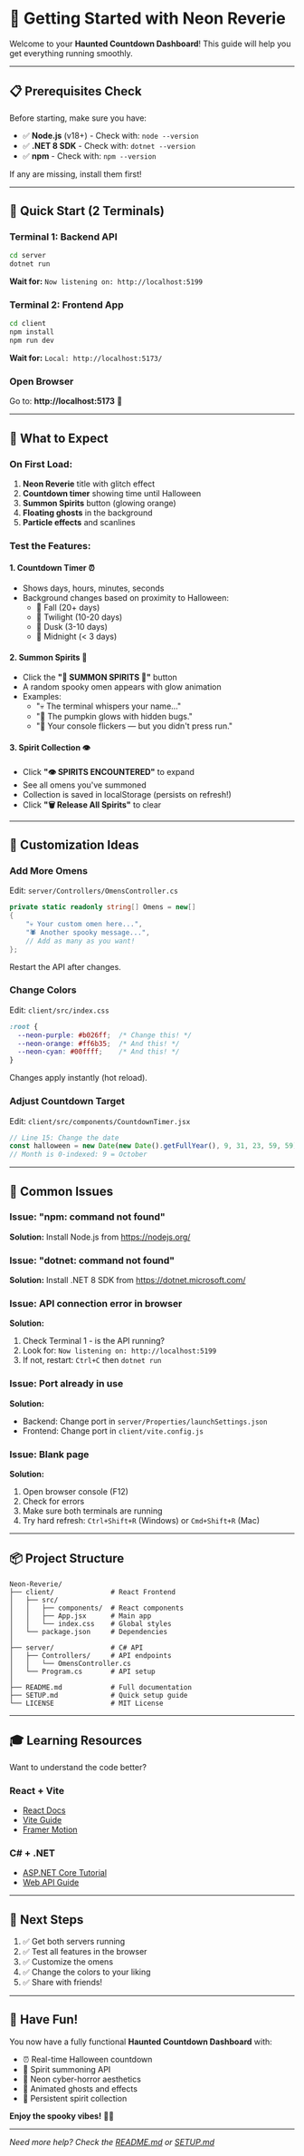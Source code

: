 # 🎃 Getting Started with Neon Reverie

Welcome to your **Haunted Countdown Dashboard**! This guide will help you get everything running smoothly.

---

## 📋 Prerequisites Check

Before starting, make sure you have:

- ✅ **Node.js** (v18+) - Check with: `node --version`
- ✅ **.NET 8 SDK** - Check with: `dotnet --version`
- ✅ **npm** - Check with: `npm --version`

If any are missing, install them first!

---

## 🚀 Quick Start (2 Terminals)

### Terminal 1: Backend API

```bash
cd server
dotnet run
```

**Wait for:** `Now listening on: http://localhost:5199`

### Terminal 2: Frontend App

```bash
cd client
npm install
npm run dev
```

**Wait for:** `Local: http://localhost:5173/`

### Open Browser

Go to: **http://localhost:5173** 🎃

---

## 🎯 What to Expect

### On First Load:
1. **Neon Reverie** title with glitch effect
2. **Countdown timer** showing time until Halloween
3. **Summon Spirits** button (glowing orange)
4. **Floating ghosts** in the background
5. **Particle effects** and scanlines

### Test the Features:

#### 1. Countdown Timer ⏰
- Shows days, hours, minutes, seconds
- Background changes based on proximity to Halloween:
  - 🍂 Fall (20+ days)
  - 🌅 Twilight (10-20 days)
  - 🌆 Dusk (3-10 days)
  - 🌙 Midnight (< 3 days)

#### 2. Summon Spirits 🔮
- Click the **"🔮 SUMMON SPIRITS 🔮"** button
- A random spooky omen appears with glow animation
- Examples:
  - "💀 The terminal whispers your name..."
  - "🎃 The pumpkin glows with hidden bugs."
  - "👻 Your console flickers — but you didn't press run."

#### 3. Spirit Collection 👁️
- Click **"👁️ SPIRITS ENCOUNTERED"** to expand
- See all omens you've summoned
- Collection is saved in localStorage (persists on refresh!)
- Click **"🗑️ Release All Spirits"** to clear

---

## 🎨 Customization Ideas

### Add More Omens

Edit: `server/Controllers/OmensController.cs`

```csharp
private static readonly string[] Omens = new[]
{
    "💀 Your custom omen here...",
    "🕷️ Another spooky message...",
    // Add as many as you want!
};
```

Restart the API after changes.

### Change Colors

Edit: `client/src/index.css`

```css
:root {
  --neon-purple: #b026ff;  /* Change this! */
  --neon-orange: #ff6b35;  /* And this! */
  --neon-cyan: #00ffff;    /* And this! */
}
```

Changes apply instantly (hot reload).

### Adjust Countdown Target

Edit: `client/src/components/CountdownTimer.jsx`

```javascript
// Line 15: Change the date
const halloween = new Date(new Date().getFullYear(), 9, 31, 23, 59, 59);
// Month is 0-indexed: 9 = October
```

---

## 🐛 Common Issues

### Issue: "npm: command not found"
**Solution:** Install Node.js from https://nodejs.org/

### Issue: "dotnet: command not found"
**Solution:** Install .NET 8 SDK from https://dotnet.microsoft.com/

### Issue: API connection error in browser
**Solution:** 
1. Check Terminal 1 - is the API running?
2. Look for: `Now listening on: http://localhost:5199`
3. If not, restart: `Ctrl+C` then `dotnet run`

### Issue: Port already in use
**Solution:**
- Backend: Change port in `server/Properties/launchSettings.json`
- Frontend: Change port in `client/vite.config.js`

### Issue: Blank page
**Solution:**
1. Open browser console (F12)
2. Check for errors
3. Make sure both terminals are running
4. Try hard refresh: `Ctrl+Shift+R` (Windows) or `Cmd+Shift+R` (Mac)

---

## 📦 Project Structure

```
Neon-Reverie/
├── client/              # React Frontend
│   ├── src/
│   │   ├── components/  # React components
│   │   ├── App.jsx      # Main app
│   │   └── index.css    # Global styles
│   └── package.json     # Dependencies
│
├── server/              # C# API
│   ├── Controllers/     # API endpoints
│   │   └── OmensController.cs
│   └── Program.cs       # API setup
│
├── README.md            # Full documentation
├── SETUP.md             # Quick setup guide
└── LICENSE              # MIT License
```

---

## 🎓 Learning Resources

Want to understand the code better?

### React + Vite
- [React Docs](https://react.dev/)
- [Vite Guide](https://vitejs.dev/guide/)
- [Framer Motion](https://www.framer.com/motion/)

### C# + .NET
- [ASP.NET Core Tutorial](https://learn.microsoft.com/en-us/aspnet/core/)
- [Web API Guide](https://learn.microsoft.com/en-us/aspnet/core/web-api/)

---

## 🚀 Next Steps

1. ✅ Get both servers running
2. ✅ Test all features in the browser
3. ✅ Customize the omens
4. ✅ Change the colors to your liking
5. ✅ Share with friends!

---

## 🎃 Have Fun!

You now have a fully functional **Haunted Countdown Dashboard** with:
- ⏰ Real-time Halloween countdown
- 🔮 Spirit summoning API
- 💜 Neon cyber-horror aesthetics
- 👻 Animated ghosts and effects
- 💾 Persistent spirit collection

**Enjoy the spooky vibes!** 👻✨

---

*Need more help? Check the [README.md](README.md) or [SETUP.md](SETUP.md)*

